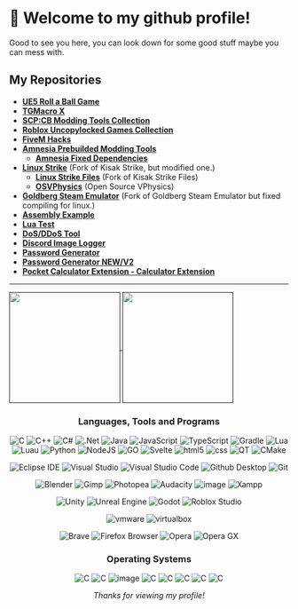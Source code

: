 # 👋 Welcome to my github profile!
Good to see you here, you can look down for some good stuff maybe you can mess with. 

## My Repositories
  +  **[UE5 Roll a Ball Game](https://github.com/WH0LEWHALE/ue5-roll-a-ball-game)**
  + **[TGMacro X](https://github.com/WH0LEWHALE/TGMacro-X/)**
  + **[SCP:CB Modding Tools Collection](https://github.com/WH0LEWHALE/scp-mt-collection)**
  + **[Roblox Uncopylocked Games Collection](https://github.com/WH0LEWHALE/roblox-uncopylocked-games)**
  + **[FiveM Hacks](https://github.com/WH0LEWHALE/fivem-hacks)**
  + **[Amnesia Prebuilded Modding Tools](https://github.com/WH0LEWHALE/amnesia-tdd-modding-tools)**
     + **[Amnesia Fixed Dependencies](https://github.com/WH0LEWHALE/amnesia-tdd-amfp-dependencies)**
  + **[Linux Strike](https://github.com/WH0LEWHALE/Linux-Strike)** (Fork of Kisak Strike, but modified one.)
     + **[Linux Strike Files](https://github.com/WH0LEWHALE/Linux-Strike-Files)**  (Fork of Kisak Strike Files)
     + **[OSVPhysics](https://github.com/WH0LEWHALE/OSVPhysics)** (Open Source VPhysics)
  + **[Goldberg Steam Emulator](https://github.com/WH0LEWHALE/goldberg-emulator)** (Fork of Goldberg Steam Emulator but fixed compiling for linux.)
  + **[Assembly Example](https://github.com/WH0LEWHALE/assembly-example)**
  + **[Lua Test](https://github.com/WH0LEWHALE/lua-test)**
  + **[DoS/DDoS Tool](https://github.com/WH0LEWHALE/ddos-tool)**
  + **[Discord Image Logger](https://github.com/WH0LEWHALE/image-logger-discord)**
  + **[Password Generator](https://github.com/WH0LEWHALE/Password-Generator)**
  + **[Password Generator NEW/V2](https://github.com/WH0LEWHALE/Password-Generator-NEW)**
  + **[Pocket Calculator Extension - Calculator Extension](https://github.com/WH0LEWHALE/calculator-extension)**
 
---

<a href="">
  <img height=200 align="center" src="https://github-readme-stats.vercel.app/api?username=WH0LEWHALE&theme=github_dark_dimmed&card_width=425" />
</a>
<a href="">
  <img height=200 align="center" src="https://github-readme-stats.vercel.app/api/top-langs?username=WH0LEWHALE&layout=compact&langs_count=8&card_width=385&theme=github_dark_dimmed" />
</a>

<h3 align="center">Languages, Tools and Programs</h3>
<div align="center"> 

![C](https://img.shields.io/badge/c-%2300599C.svg?style=for-the-badge&logo=c&logoColor=white) 
![C++](https://img.shields.io/badge/c++-%2300599C.svg?style=for-the-badge&logo=c%2B%2B&logoColor=white) 
![C#](https://img.shields.io/badge/c%23-%23239120.svg?style=for-the-badge&logo=csharp&logoColor=white) 
![.Net](https://img.shields.io/badge/.NET-5C2D91?style=for-the-badge&logo=.net&logoColor=white)  ![Java](https://img.shields.io/badge/java-%23ED8B00.svg?style=for-the-badge&logo=openjdk&logoColor=white) ![JavaScript](https://img.shields.io/badge/JavaScript-323330?style=for-the-badge&logo=javascript&logoColor=F7DF1E) ![TypeScript](https://img.shields.io/badge/TypeScript-007acc?style=for-the-badge&logo=typescript&logoColor=ffffff) ![Gradle](https://img.shields.io/badge/Gradle-02303A.svg?style=for-the-badge&logo=Gradle&logoColor=white) ![Lua](https://img.shields.io/badge/lua-%232C2D72.svg?style=for-the-badge&logo=lua&logoColor=white) ![Luau](https://img.shields.io/badge/luau-FFFFFF.svg?style=for-the-badge&logo=lua&logoColor=blue) ![Python](https://img.shields.io/badge/python-3670A0?style=for-the-badge&logo=python&logoColor=ffdd54) ![NodeJS](https://img.shields.io/badge/Node%20js-339933?style=for-the-badge&logo=nodedotjs&logoColor=white) ![GO](https://img.shields.io/badge/Go-00ADD8?style=for-the-badge&logo=go&logoColor=white) ![Svelte](https://img.shields.io/badge/Svelte-FF3E00?style=for-the-badge&logo=svelte&logoColor=white) ![html5](https://github.com/WH0LEWHALE/WH0LEWHALE/assets/146978592/72673409-b90a-43d7-aa45-f52206ac3587) ![css](https://github.com/WH0LEWHALE/WH0LEWHALE/assets/146978592/662bb041-8117-46c0-b68c-7c58f781659d) ![QT](https://img.shields.io/badge/Qt-41CD52?style=for-the-badge&logo=qt&logoColor=white) ![CMake](https://img.shields.io/badge/CMake-%23008FBA.svg?style=for-the-badge&logo=cmake&logoColor=white)

![Eclipse IDE](https://img.shields.io/badge/Eclipse_IDE-2C2255.svg?style=for-the-badge&logo=eclipseide&logoColor=white) ![Visual Studio](https://img.shields.io/badge/Visual_Studio-5C2D91.svg?style=for-the-badge&logo=visualstudio&logoColor=white)  ![Visual Studio Code](https://img.shields.io/badge/Visual_Studio_Code-007ACC.svg?style=for-the-badge&logo=visualstudiocode&logoColor=white)  ![Github Desktop](https://img.shields.io/badge/Github_Desktop-181717.svg?style=for-the-badge&logo=github&logoColor=white)  ![Git](https://img.shields.io/badge/Git-F05032.svg?style=for-the-badge&logo=git&logoColor=white) 

![Blender](https://img.shields.io/badge/blender-%23F5792A.svg?style=for-the-badge&logo=blender&logoColor=white) ![Gimp](https://img.shields.io/badge/Gimp-657D8B?style=for-the-badge&logo=gimp&logoColor=FFFFFF) ![Photopea](https://img.shields.io/badge/Photopea-18A497?style=for-the-badge&logo=photopea&logoColor=FFFFFF) ![Audacity](https://github.com/WH0LEWHALE/WH0LEWHALE/assets/146978592/85704924-bde7-4708-8fc3-678b41d2e43f) ![image](https://img.shields.io/badge/7Zip-000000?style=for-the-badge&logo=7zip&logoColor=white) ![Xampp](https://img.shields.io/badge/Xampp-F37623?style=for-the-badge&logo=xampp&logoColor=white)

![Unity](https://img.shields.io/badge/Unity-100000?style=for-the-badge&logo=unity&logoColor=white) ![Unreal Engine](https://img.shields.io/badge/-Unreal%20Engine-313131?style=for-the-badge&logo=unreal-engine&logoColor=white) ![Godot](https://img.shields.io/badge/Godot-478CBF?style=for-the-badge&logo=GodotEngine&logoColor=white) ![Roblox Studio](https://img.shields.io/badge/Roblox_Studio-00A2FF?style=for-the-badge&logo=robloxstudio&logoColor=white) 


![vmware](https://img.shields.io/badge/VMWare-607078?style=for-the-badge&logo=vmware&logoColor=white) ![virtualbox](https://img.shields.io/badge/VirtualBox-183A61?style=for-the-badge&logo=virtualbox&logoColor=white)

![Brave](https://img.shields.io/badge/Brave-FB542B.svg?style=for-the-badge&logo=brave&logoColor=white) ![Firefox Browser](https://img.shields.io/badge/Firefox_Browser-FF7139.svg?style=for-the-badge&logo=firefoxbrowser&logoColor=white) ![Opera](https://img.shields.io/badge/Opera-FF1B2D.svg?style=for-the-badge&logo=opera&logoColor=white) ![Opera GX](https://img.shields.io/badge/Opera_GX-EE2950.svg?style=for-the-badge&logo=operagx&logoColor=white)

</div>

<h3 align="center">Operating Systems</h3>
<div align="center"> 
  
![C](https://img.shields.io/badge/Windows_11-0078d4?style=for-the-badge&logo=windows-11&logoColor=white) 
![C](https://img.shields.io/badge/Windows_10-0078D6?style=for-the-badge&logo=windows-10&logoColor=white) 
![image](https://github.com/WH0LEWHALE/WH0LEWHALE/assets/146978592/d07c807a-c114-4f85-9bea-a8707a612972)
![C](https://img.shields.io/badge/Linux_Mint-87CF3E?style=for-the-badge&logo=linux-mint&logoColor=white) 
![C](https://img.shields.io/badge/Ubuntu-E95420?style=for-the-badge&logo=ubuntu&logoColor=white) 
![C](https://img.shields.io/badge/Kali_Linux-557C94?style=for-the-badge&logo=kali-linux&logoColor=white) 
![C](https://img.shields.io/badge/Arch_Linux-1793D1?style=for-the-badge&logo=arch-linux&logoColor=white)
![C](https://img.shields.io/badge/Android-3DDC84?style=for-the-badge&logo=android&logoColor=white)

</div>

*<div align="center">Thanks for viewing my profile!</div>*
